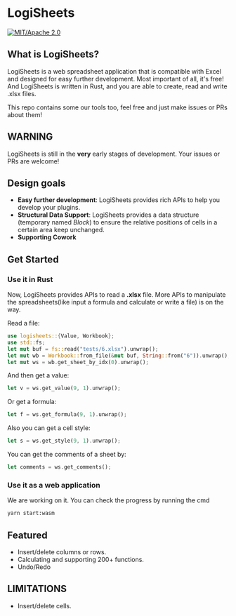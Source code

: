 # LogiSheets

[![MIT/Apache 2.0](https://img.shields.io/badge/license-MIT/Mit-blue.svg)](./LICENSE)

## What is LogiSheets?

LogiSheets is a web spreadsheet application that is compatible with Excel and designed for easy further development. Most important of all, it's free! And LogiSheets is written in Rust, and you are able to create, read and write .xlsx files.

This repo contains some our tools too, feel free and just make issues
or PRs about them!

## WARNING

LogiSheets is still in the **very** early stages of development. Your issues or PRs are welcome!

## Design goals

- **Easy further development**: LogiSheets provides rich APIs to help you develop your plugins.
- **Structural Data Support**: LogiSheets provides a data structure (temporary named _Block_) to ensure the relative positions of cells in a certain area keep unchanged.
- **Supporting Cowork**

## Get Started

### Use it in Rust

Now, LogiSheets provides APIs to read a **.xlsx** file. More APIs to manipulate the spreadsheets(like input a formula and calculate or write a file) is on the way.

Read a file:

```rust
use logisheets::{Value, Workbook};
use std::fs;
let mut buf = fs::read("tests/6.xlsx").unwrap();
let mut wb = Workbook::from_file(&mut buf, String::from("6")).unwrap();
let mut ws = wb.get_sheet_by_idx(0).unwrap();
```

And then get a value:

```rust
let v = ws.get_value(9, 1).unwrap();
```

Or get a formula:

```rust
let f = ws.get_formula(9, 1).unwrap();
```

Also you can get a cell style:

```rust
let s = ws.get_style(9, 1).unwrap();
```

You can get the comments of a sheet by:

```rust
let comments = ws.get_comments();
```

### Use it as a web application

We are working on it. You can check the progress by running the cmd

```cmd
yarn start:wasm
```

## Featured

- Insert/delete columns or rows.
- Calculating and supporting 200+ functions.
- Undo/Redo

## LIMITATIONS

- Insert/delete cells.
